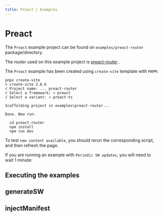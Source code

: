 ```yaml
---
title: Preact | Examples
---
```


# Preact

The `Preact` example project can be found on `examples/preact-router` package/directory.

The router used on this example project is [preact-router](https://github.com/preactjs/preact-router) <outbound-link />.

The `Preact` example has been created using `create-vite` template with `PNPM`:
```shell
pnpx create-vite
+ create-vite 2.6.6
√ Project name: ... preact-router
√ Select a framework: » preact
√ Select a variant: » preact-ts

Scaffolding project in examples\preact-router...

Done. Now run:

  cd preact-router
  npm install
  npm run dev
```


To test `new content available`, you should rerun the corresponding script, and then refresh the page.

If you are running an example with `Periodic SW updates`, you will need to wait 1 minute:
<HeuristicWorkboxWindow />

## Executing the examples

<RunExamples />

## generateSW

<ExamplesGenerateSW />

## injectManifest

<ExamplesInjectManifest />

